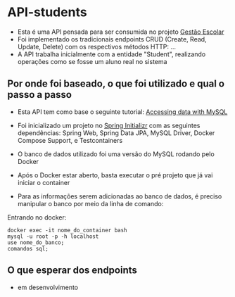 # API-students
- Esta é uma API pensada para ser consumida no projeto [Gestão Escolar](https://github.com/esteniovasc/GestaoEscolar)
- Foi implementado os tradicionais endpoints CRUD (Create, Read, Update, Delete) com os respectivos métodos HTTP: ...
- A API trabalha inicialmente com a entidade "Student", realizando operações como se fosse um aluno real no sistema

## Por onde foi baseado, o que foi utilizado e qual o passo a passo
- Esta API tem como base o seguinte tutorial: [Accessing data with MySQL](https://spring.io/guides/gs/accessing-data-mysql)

- Foi inicializado um projeto no [Spring Initializr](https://start.spring.io/) com as seguintes dependências: Spring Web, Spring Data JPA, MySQL Driver, Docker Compose Support, e Testcontainers
- O banco de dados utilizado foi uma versão do MySQL rodando pelo Docker
- Após o Docker estar aberto, basta executar o pré projeto que já vai iniciar o container
- Para as informações serem adicionadas ao banco de dados, é preciso manipular o banco por meio da linha de comando:

Entrando no docker:
```
docker exec -it nome_do_container bash
mysql -u root -p -h localhost
use nome_do_banco;
comandos sql;
```

## O que esperar dos endpoints
- em desenvolvimento
